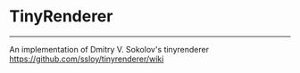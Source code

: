 # TinyRenderer
---
An implementation of Dmitry V. Sokolov's tinyrenderer https://github.com/ssloy/tinyrenderer/wiki